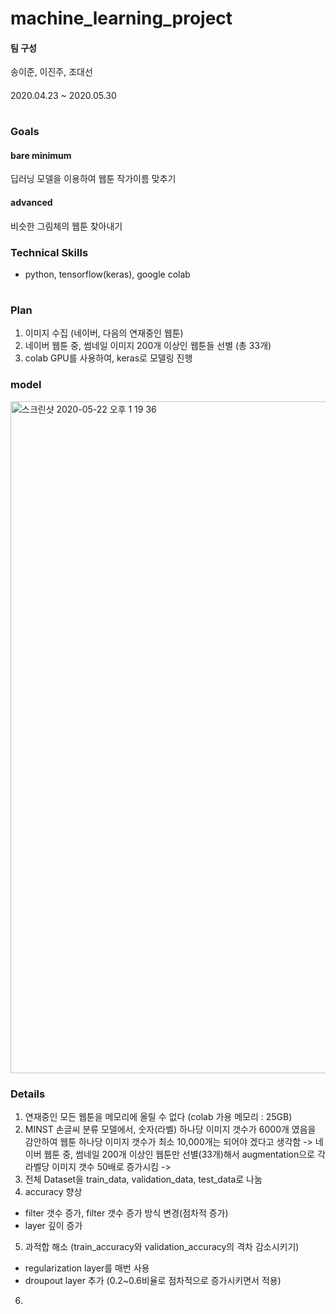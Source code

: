 machine_learning_project
========================


#### 팀 구성
송이준, 이진주, 조대선

####
2020.04.23 ~ 2020.05.30

# 


### Goals
#### bare minimum
 딥러닝 모델을 이용하여 웹툰 작가이름 맞추기
#### advanced
 비슷한 그림체의 웹툰 찾아내기


### Technical Skills
- python, tensorflow(keras), google colab

#


### Plan
1. 이미지 수집 (네이버, 다음의 연재중인 웹툰)
2. 네이버 웹툰 중, 썸네일 이미지 200개 이상인 웹툰들 선별 (총 33개)
3. colab GPU를 사용하여, keras로 모델링 진행



### model
 <img width="1075" alt="스크린샷 2020-05-22 오후 1 19 36" src="https://user-images.githubusercontent.com/46306443/82630884-0042df80-9c2f-11ea-9a1f-d54eb7c0e9e4.png">
 

### Details
1. 연재중인 모든 웹툰을 메모리에 올릴 수 없다 (colab 가용 메모리 : 25GB)
2. MINST 손글씨 분류 모델에서, 숫자(라벨) 하나당 이미지 갯수가 6000개 였음을 감안하여 웹툰 하나당 이미지 갯수가 최소 10,000개는 되어야 겠다고 생각함
   -> 네이버 웹툰 중, 썸네일 200개 이상인 웹툰만 선별(33개)해서 augmentation으로 각 라벨당 이미지 갯수 50배로 증가시킴 ->
3. 전체 Dataset을 train_data, validation_data, test_data로 나눔
4. accuracy 향상 
- filter 갯수 증가, filter 갯수 증가 방식 변경(점차적 증가)
- layer 깊이 증가
5. 과적합 해소 (train_accuracy와 validation_accuracy의 격차 감소시키기)
- regularization layer를 매번 사용
- droupout layer 추가 (0.2~0.6비율로 점차적으로 증가시키면서 적용)
6. 









